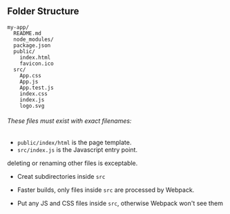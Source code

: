 ## Folder Structure

```
my-app/
  README.md
  node_modules/
  package.json
  public/
    index.html
    favicon.ico
  src/
    App.css
    App.js
    App.test.js
    index.css
    index.js
    logo.svg
 ```
 ###### These files must exist with exact filenames:
 
 - `public/index/html` is the page template.
 - `src/index.js` is the Javascript entry point.

deleting or renaming other files is exceptable.

- Creat subdirectories inside `src`

- Faster builds, only files inside `src` are processed by Webpack.

- Put any JS and CSS files inside `src`, otherwise Webpack won't see them

